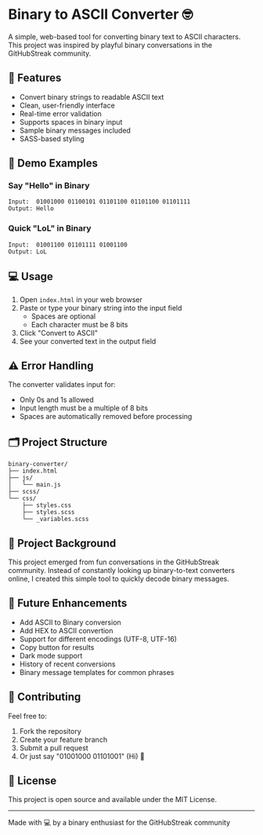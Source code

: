 # Binary to ASCII Converter 🤓

A simple, web-based tool for converting binary text to ASCII characters. This project was inspired by playful binary conversations in the GitHubStreak community.

## 🌟 Features

- Convert binary strings to readable ASCII text
- Clean, user-friendly interface
- Real-time error validation
- Supports spaces in binary input
- Sample binary messages included
- SASS-based styling

## 🚀 Demo Examples

### Say "Hello" in Binary
```
Input:  01001000 01100101 01101100 01101100 01101111
Output: Hello
```

### Quick "LoL" in Binary
```
Input:  01001100 01101111 01001100
Output: LoL
```

## 💻 Usage

1. Open `index.html` in your web browser
2. Paste or type your binary string into the input field
   - Spaces are optional
   - Each character must be 8 bits
3. Click "Convert to ASCII" 
4. See your converted text in the output field

## ⚠️ Error Handling

The converter validates input for:
- Only 0s and 1s allowed
- Input length must be a multiple of 8 bits
- Spaces are automatically removed before processing

## 🗂️ Project Structure

```
binary-converter/
├── index.html
├── js/
│   └── main.js
├── scss/
└── css/
    ├── styles.css
    ├── styles.scss
    └── _variables.scss
```

## 🎯 Project Background

This project emerged from fun conversations in the GitHubStreak community. Instead of constantly looking up binary-to-text converters online, I created this simple tool to quickly decode binary messages.

## 🔮 Future Enhancements

- Add ASCII to Binary conversion
- Add HEX to ASCII convertion
- Support for different encodings (UTF-8, UTF-16)
- Copy button for results
- Dark mode support
- History of recent conversions
- Binary message templates for common phrases

## 🤝 Contributing

Feel free to:
1. Fork the repository
2. Create your feature branch
3. Submit a pull request
4. Or just say "01001000 01101001" (Hi) 👋

## 📝 License

This project is open source and available under the MIT License.

---
Made with 💻 by a binary enthusiast for the GitHubStreak community